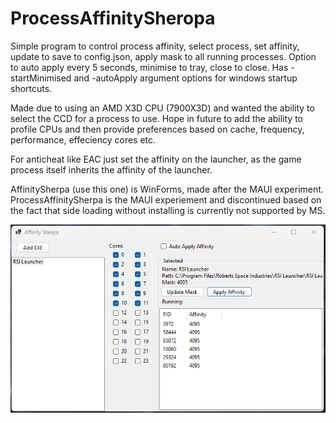 # ProcessAffinitySheropa
Simple program to control process affinity, select process, set affinity, update to save to config.json, apply mask to all running processes. Option to auto apply every 5 seconds, minimise to tray, close to close. Has -startMinimised and -autoApply argument options for windows startup shortcuts.

Made due to using an AMD X3D CPU (7900X3D) and wanted the ability to select the CCD for a process to use. Hope in future to add the ability to profile CPUs and then provide preferences based on cache, frequency, performance, effeciency cores etc.

For anticheat like EAC just set the affinity on the launcher, as the game process itself inherits the affinity of the launcher.

AffinitySherpa (use this one) is WinForms, made after the MAUI experiment. ProcessAffinitySherpa is the MAUI experiement and discontinued based on the fact that side loading without installing is currently not supported by MS.

![Example of all of the windows on the same screen](https://github.com/mugalugs/ProcessAffinitySheropa/raw/main/screenshots/winforms.png)